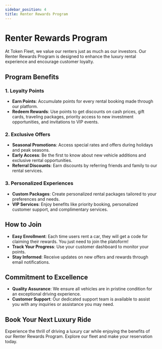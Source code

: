 ```yaml
---
sidebar_position: 4
title: Renter Rewards Program
---
```


# Renter Rewards Program

At Token Fleet, we value our renters just as much as our investors. Our Renter Rewards Program is designed to enhance the luxury rental experience and encourage customer loyalty.

## Program Benefits

### 1. **Loyalty Points**

- **Earn Points**: Accumulate points for every rental booking made through our platform.
- **Redeem Rewards**: Use points to get discounts on cash prices, gift cards, traveling packages, priority access to new investment opportunities, and invitations to VIP events.

### 2. **Exclusive Offers**

- **Seasonal Promotions**: Access special rates and offers during holidays and peak seasons.
- **Early Access**: Be the first to know about new vehicle additions and exclusive rental opportunities.
- **Referral Discounts**: Earn discounts by referring friends and family to our rental services.

### 3. **Personalized Experiences**

- **Custom Packages**: Create personalized rental packages tailored to your preferences and needs.
- **VIP Services**: Enjoy benefits like priority booking, personalized customer support, and complimentary services.

## How to Join

- **Easy Enrollment**: Each time users rent a car, they will get a code for claiming their rewards. You just need to join the platoform!
- **Track Your Progress**: Use your customer dashboard to monitor your points.
- **Stay Informed**: Receive updates on new offers and rewards through email notifications.

## Commitment to Excellence

- **Quality Assurance**: We ensure all vehicles are in pristine condition for an exceptional driving experience.
- **Customer Support**: Our dedicated support team is available to assist you with any inquiries or assistance you may need.

## Book Your Next Luxury Ride

Experience the thrill of driving a luxury car while enjoying the benefits of our Renter Rewards Program. Explore our fleet and make your reservation today.
